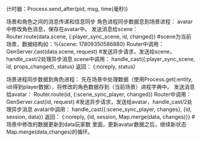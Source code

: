 计时器：Process.send_after(pid, msg, time(毫秒))

场景和角色之间的消息传递和信息同步
角色进程同步数据息到场景进程：
avatar中修改角色消息，保存在avatar中。
发送消息给scene：
Router.route(data.scene, {:player_sync_scene, id, changed})
#scene为当前场景，数据结构如：%{scene: 17809350586880}
Router中调用：
GenServer.cast(data.scene, request)  #发送异步请求，发送给scene，handle_cast/2处理异步消息
scene中调用：
handle_cast({:player_sync_scene, id, props_changed}, status)
返回：
{:noreply, status}


场景进程同步数据到角色进程：
先在场景中处理数据（使用Process.get(:entity, id)得到player数据），将修改的角色数据存到（当前场景）进程字典中。
发送消息给avatar：
Router.route(id, {:scene_sync_player, changed})	
Router中调用：
GenServer.cast(id, request)    #发送异步请求，发送给avatar，handle_cast/2处理异步消息
avatar中调用：
handle_cast({:scene_sync_player, changes}, {id, session, data})
返回：
{:noreply, {id, session, Map.merge(data, changes)}}  #场景中修改的数据更新到data玩家数
里面，更新avatar数据之后，继续新状态Map.merge(data,changes)的循环。